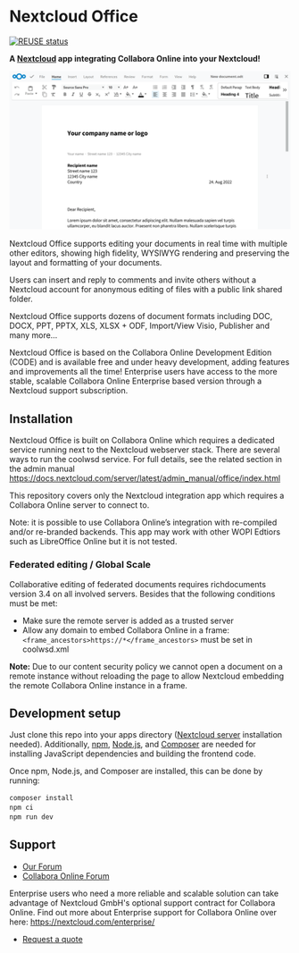 <!--
  - SPDX-FileCopyrightText: 2016-2024 Nextcloud GmbH and Nextcloud contributors
  - SPDX-FileCopyrightText: 2013-2016 ownCloud, Inc.
  - SPDX-License-Identifier: AGPL-3.0-or-later
-->
# Nextcloud Office

[![REUSE status](https://api.reuse.software/badge/github.com/nextcloud/richdocuments)](https://api.reuse.software/info/github.com/nextcloud/richdocuments)

**A [Nextcloud](https://nextcloud.com) app integrating Collabora Online into your Nextcloud!**

![](https://raw.githubusercontent.com/nextcloud/richdocuments/main/screenshots/Nextcloud-writer.png)

Nextcloud Office supports editing your documents in real time with multiple other editors, showing high fidelity, WYSIWYG rendering and preserving the layout and formatting of your documents.

Users can insert and reply to comments and invite others without a Nextcloud account for anonymous editing of files with a public link shared folder.

Nextcloud Office supports dozens of document formats including DOC, DOCX, PPT, PPTX, XLS, XLSX + ODF, Import/View Visio, Publisher and many more…

Nextcloud Office is based on the Collabora Online Development Edition (CODE) and is available free and under heavy development, adding features and improvements all the time! Enterprise users have access to the more stable, scalable Collabora Online Enterprise based version through a Nextcloud support subscription.

## Installation

Nextcloud Office is built on Collabora Online which requires a dedicated service running next to the Nextcloud webserver stack. There are several ways to run the coolwsd service. For full details, see the related section in the admin manual https://docs.nextcloud.com/server/latest/admin_manual/office/index.html

This repository covers only the Nextcloud integration app which requires a Collabora Online server to connect to.

Note: it is possible to use Collabora Online’s integration with re-compiled and/or re-branded backends. This app may work with other WOPI Edtiors such as LibreOffice Online but it is not tested.

### Federated editing / Global Scale

Collaborative editing of federated documents requires richdocuments version 3.4 on all involved servers. Besides that the following conditions must be met:

- Make sure the remote server is added as a trusted server
- Allow any domain to embed Collabora Online in a frame:
  `<frame_ancestors>https://*</frame_ancestors>` must be set in coolwsd.xml

**Note:** Due to our content security policy we cannot open a document on a remote instance without reloading the page to allow Nextcloud embedding the remote Collabora Online instance in a frame.



## Development setup

Just clone this repo into your apps directory ([Nextcloud server](https://github.com/nextcloud/server#running-master-checkouts) installation needed). Additionally, [npm](https://www.npmjs.com/), [Node.js](https://nodejs.org/en/download/package-manager/), and [Composer](https://getcomposer.org/) are needed for installing JavaScript dependencies and building the frontend code.

Once npm, Node.js, and Composer are installed, this can be done by running:
```bash
composer install
npm ci
npm run dev
```


## Support

- [Our Forum](https://help.nextcloud.com/c/support/office)
- [Collabora Online Forum](https://forum.collaboraonline.com/)

Enterprise users who need a more reliable and scalable solution can take advantage of Nextcloud GmbH's optional support contract for Collabora Online. Find out more about Enterprise support for Collabora Online over here: https://nextcloud.com/enterprise/

- [Request a quote](https://nextcloud.com/enterprise/buy/)
